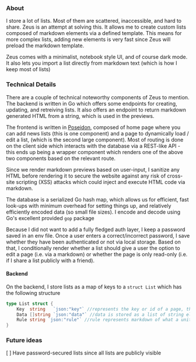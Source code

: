 ### About
I store a lot of lists. Most of them are scattered, inaccessible, and hard to share. Zeus is an attempt at solving this. It allows me to create custom lists composed of markdown elements via a defined template. This means for more complex lists, adding new elements is very fast since Zeus will preload the markdown template.

Zeus comes with a minimalist, notebook style UI, and of course dark mode. It also lets you import a list directly from markdown text (which is how I keep most of lists)

### Technical Details
There are a couple of technical noteworthy components of Zeus to mention. The backend is written in Go which offers some endpoints for creating, updating, and retreiving lists. It also offers an endpoint to return markdown generated HTML from a string, which is used in the previews.

The frontend is written in [Poseidon](https://github.com/amirgamil/poseidon), composed of home page where you can add news lists (this is one component) and a page to dynamically load / edit a list, (which is the second large component). Most of routing is done on the client side which interacts with the database via a REST-like API - this ends up being a wrapper component which renders one of the above two components based on the relevant route.

Since we render markdown previews based on user-input, I sanitize any HTML before rendering it to secure the website against any risk of cross-site scripting (XSS) attacks which could inject and execute HTML code via markdown.

The database is a serialized Go hash map, which allows us for efficient, fast look-ups with minimum overhead for setting things up, and relatively efficiently encoded data (so small file sizes). I encode and decode using Go's excellent provided `gop` package

Because I did not want to add a fully fledged auth layer, I keep a password saved in an env file. Once a user enters a correct/incorrect password, I save whether they have been authenticated or not via local storage. Based on that, I conditionally render whether a list should give a user the option to edit a page (i.e. via a markdown) or whether the page is only read-only (i.e. if I share a list publicly with a friend). 

#### Backend
On the backend, I store lists as a map of keys to a `struct List` which has the following structure
```go
type List struct {
	Key  string   `json:"key"` //represents the key or id of a page, this value acts as the route of the list
	Data []string `json:"data"` //data is stored as a list of string elements which are rendered markdown (so just string composed of HTML tags)
	Rule string `json:"rule"` //rule represents markdown of what a unit of the list looks like
}
```

### Future ideas
[ ] Have password-secured lists since all lists are publicly visible